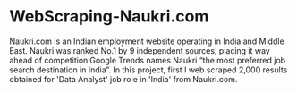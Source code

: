 # WebScraping-Naukri.com
Naukri.com is an Indian employment website operating in India and Middle East. Naukri was ranked No.1 by 9 independent sources, placing it way ahead of competition.Google Trends names Naukri “the most preferred job search destination in India”. In this project, first I web scraped 2,000 results obtained for 'Data Analyst' job role in 'India' from Naukri.com. 
